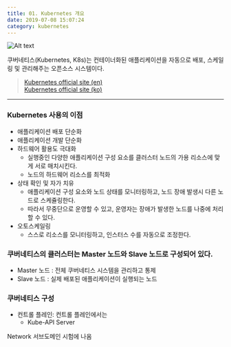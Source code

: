 ```yaml
---
title: 01. Kubernetes 개요
date: 2019-07-08 15:07:24
category: kubernetes
---
```


![Alt text](https://d33wubrfki0l68.cloudfront.net/1567471e7c58dc9b7d9c65dcd54e60cbf5870daa/da576/_common-resources/images/flower.png) 

쿠버네티스(Kubernetes, K8s)는 컨테이너화된 애플리케이션을 자동으로 배포, 스케일링 및 관리해주는 오픈소스 시스템이다.


> [Kubernetes official site \(en\)](https://kubernetes.io/) \
> [Kubernetes official site \(ko\)](https://kubernetes.io/ko)
---

### Kubernetes 사용의 이점
- 애플리케이션 배포 단순화
- 애플리케이션 개발 단순화
- 하드웨어 활용도 극대화
    - 실행중인 다양한 애플리케이션 구성 요소를 클러스터 노드의 가용 리소스에 맞게 서로 매치시킨다.
    - 노드의 하드웨어 리소스를 최적화
- 상태 확인 및 자가 치유
    - 애플리케이션 구성 요소와 노드 상태를 모니터링하고, 노드 장애 발생시 다른 노드로 스케쥴링한다.
    - 따라서 무중단으로 운영할 수 있고, 운영자는 장애가 발생한 노드를 나중에 처리할 수 있다.
- 오토스케일링
    - 스스로 리소스를 모니터링하고, 인스터스 수를 자동으로 조정한다.


### 쿠버네티스의 클러스터는 Master 노드와 Slave 노드로 구성되어 있다.
- Master 노드 : 전체 쿠버네티스 시스템을 관리하고 통제
- Slave 노드 : 실제 배포된 애플리케이션이 실행되는 노드

### 쿠버네티스 구성
- 컨트롤 플레인: 컨트롤 플레인에서는 
    - Kube-API Server



Network 서브도메인 시험에 나옴